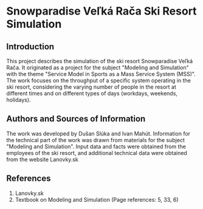 # Snowparadise Veľká Rača Ski Resort Simulation

## Introduction

This project describes the simulation of the ski resort Snowparadise Veľká Rača. It originated as a project for the subject "Modeling and Simulation" with the theme "Service Model in Sports as a Mass Service System (MSS)". The work focuses on the throughput of a specific system operating in the ski resort, considering the varying number of people in the resort at different times and on different types of days (workdays, weekends, holidays).

## Authors and Sources of Information

The work was developed by Dušan Slúka and Ivan Mahút. Information for the technical part of the work was drawn from materials for the subject "Modeling and Simulation". Input data and facts were obtained from the employees of the ski resort, and additional technical data were obtained from the website 
Lanovky.sk
## References

1. Lanovky.sk
3. Textbook on Modeling and Simulation (Page references: 5, 33, 6)
